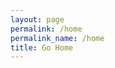 ```yaml
---
layout: page
permalink: /home
permalink_name: /home
title: Go Home
---
```


<script>
  if ((new URL(location.href)).pathname === '/home') {
    location.href = '/';
  }
</script>
